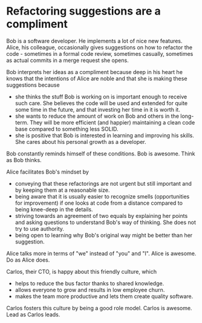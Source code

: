 # Refactoring suggestions are a compliment

Bob is a software developer. He implements a lot of nice new features. Alice, his colleague, occasionally gives suggestions on how to refactor the code - sometimes in a formal code review, sometimes casually, sometimes as actual commits in a merge request she opens.

Bob interprets her ideas as a compliment because deep in his heart he knows that the intentions of Alice are noble and that she is making these suggestions because

- she thinks the stuff Bob is working on is important enough to receive such care. She believes the code will be used and extended for quite some time in the future, and that investing her time in it is worth it.
- she wants to reduce the amount of work on Bob and others in the long-term. They will be more efficient (and happier) maintaining a clean code base compared to something less SOLID.
- she is positive that Bob is interested in learning and improving his skills. She cares about his personal growth as a developer.

Bob constantly reminds himself of these conditions. Bob is awesome. Think as Bob thinks.

Alice facilitates Bob's mindset by

- conveying that these refactorings are not urgent but still important and by keeping them at a reasonable size.
- being aware that it is usually easier to recognize smells (opportunities for improvement) if one looks at code from a distance compared to being knee-deep in the details.
- striving towards an agreement of two equals by explaining her points and asking questions to understand Bob's way of thinking. She does not try to use authority.
- being open to learning why Bob's original way might be better than her suggestion.

Alice talks more in terms of "we" instead of "you" and "I". Alice is awesome. Do as Alice does.

Carlos, their CTO, is happy about this friendly culture, which

- helps to reduce the bus factor thanks to shared knowledge.
- allows everyone to grow and results in low employee churn.
- makes the team more productive and lets them create quality software.

Carlos fosters this culture by being a good role model. Carlos is awesome. Lead as Carlos leads.
